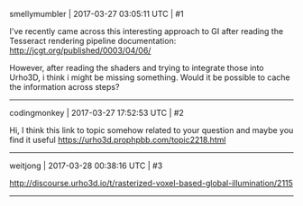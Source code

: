 smellymumbler | 2017-03-27 03:05:11 UTC | #1

I've recently came across this interesting approach to GI after reading the Tesseract rendering pipeline documentation: http://jcgt.org/published/0003/04/06/

However, after reading the shaders and trying to integrate those into Urho3D, i think i might be missing something. Would it be possible to cache the information across steps?

-------------------------

codingmonkey | 2017-03-27 17:52:53 UTC | #2

Hi, I think this link to topic somehow related to your question and maybe you find it useful
https://urho3d.prophpbb.com/topic2218.html

-------------------------

weitjong | 2017-03-28 00:38:16 UTC | #3

http://discourse.urho3d.io/t/rasterized-voxel-based-global-illumination/2115

-------------------------

